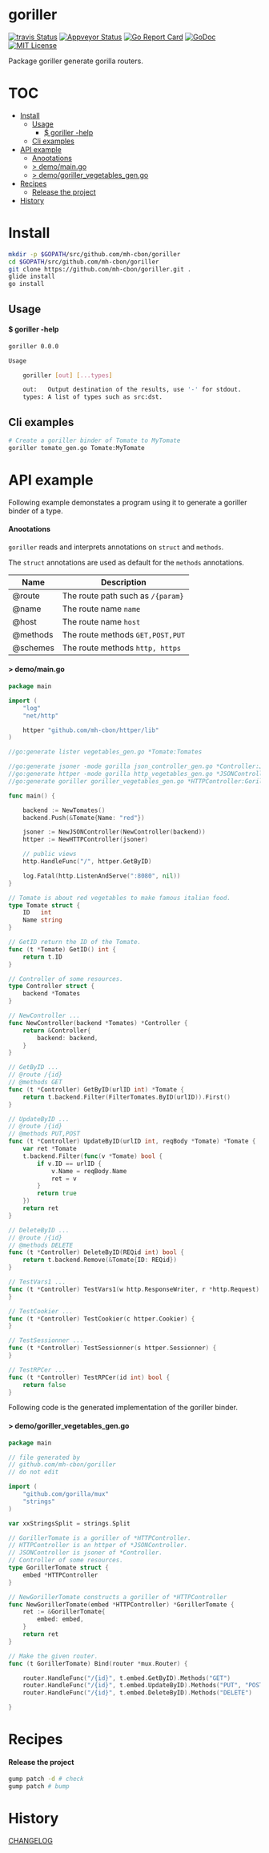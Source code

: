 # goriller

[![travis Status](https://travis-ci.org/mh-cbon/goriller.svg?branch=master)](https://travis-ci.org/mh-cbon/goriller) [![Appveyor Status](https://ci.appveyor.com/api/projects/status/github/mh-cbon/goriller?branch=master&svg=true)](https://ci.appveyor.com/projects/mh-cbon/goriller) [![Go Report Card](https://goreportcard.com/badge/github.com/mh-cbon/goriller)](https://goreportcard.com/report/github.com/mh-cbon/goriller) [![GoDoc](https://godoc.org/github.com/mh-cbon/goriller?status.svg)](http://godoc.org/github.com/mh-cbon/goriller) [![MIT License](http://img.shields.io/badge/License-MIT-yellow.svg)](LICENSE)

Package goriller generate gorilla routers.


# TOC
- [Install](#install)
  - [Usage](#usage)
    - [$ goriller -help](#-goriller--help)
  - [Cli examples](#cli-examples)
- [API example](#api-example)
  - [Anootations](#anootations)
  - [> demo/main.go](#-demomaingo)
  - [> demo/goriller_vegetables_gen.go](#-demogoriller_vegetables_gengo)
- [Recipes](#recipes)
  - [Release the project](#release-the-project)
- [History](#history)

# Install
```sh
mkdir -p $GOPATH/src/github.com/mh-cbon/goriller
cd $GOPATH/src/github.com/mh-cbon/goriller
git clone https://github.com/mh-cbon/goriller.git .
glide install
go install
```

## Usage

#### $ goriller -help
```sh
goriller 0.0.0

Usage

	goriller [out] [...types]

	out:   Output destination of the results, use '-' for stdout.
	types: A list of types such as src:dst.
```

## Cli examples

```sh
# Create a goriller binder of Tomate to MyTomate
goriller tomate_gen.go Tomate:MyTomate
```

# API example

Following example demonstates a program using it to generate a goriller binder of a type.

#### Anootations

`goriller` reads and interprets annotations on `struct` and `methods`.

The `struct` annotations are used as default for the `methods` annotations.

| Name | Description |
| --- | --- |
| @route | The route path such as `/{param}` |
| @name | The route name `name` |
| @host | The route name `host` |
| @methods | The route methods `GET,POST,PUT` |
| @schemes | The route methods `http, https` |

#### > demo/main.go
```go
package main

import (
	"log"
	"net/http"

	httper "github.com/mh-cbon/httper/lib"
)

//go:generate lister vegetables_gen.go *Tomate:Tomates

//go:generate jsoner -mode gorilla json_controller_gen.go *Controller:JSONController
//go:generate httper -mode gorilla http_vegetables_gen.go *JSONController:HTTPController
//go:generate goriller goriller_vegetables_gen.go *HTTPController:GorillerTomate

func main() {

	backend := NewTomates()
	backend.Push(&Tomate{Name: "red"})

	jsoner := NewJSONController(NewController(backend))
	httper := NewHTTPController(jsoner)

	// public views
	http.HandleFunc("/", httper.GetByID)

	log.Fatal(http.ListenAndServe(":8080", nil))
}

// Tomate is about red vegetables to make famous italian food.
type Tomate struct {
	ID   int
	Name string
}

// GetID return the ID of the Tomate.
func (t *Tomate) GetID() int {
	return t.ID
}

// Controller of some resources.
type Controller struct {
	backend *Tomates
}

// NewController ...
func NewController(backend *Tomates) *Controller {
	return &Controller{
		backend: backend,
	}
}

// GetByID ...
// @route /{id}
// @methods GET
func (t *Controller) GetByID(urlID int) *Tomate {
	return t.backend.Filter(FilterTomates.ByID(urlID)).First()
}

// UpdateByID ...
// @route /{id}
// @methods PUT,POST
func (t *Controller) UpdateByID(urlID int, reqBody *Tomate) *Tomate {
	var ret *Tomate
	t.backend.Filter(func(v *Tomate) bool {
		if v.ID == urlID {
			v.Name = reqBody.Name
			ret = v
		}
		return true
	})
	return ret
}

// DeleteByID ...
// @route /{id}
// @methods DELETE
func (t *Controller) DeleteByID(REQid int) bool {
	return t.backend.Remove(&Tomate{ID: REQid})
}

// TestVars1 ...
func (t *Controller) TestVars1(w http.ResponseWriter, r *http.Request) {
}

// TestCookier ...
func (t *Controller) TestCookier(c httper.Cookier) {
}

// TestSessionner ...
func (t *Controller) TestSessionner(s httper.Sessionner) {
}

// TestRPCer ...
func (t *Controller) TestRPCer(id int) bool {
	return false
}
```

Following code is the generated implementation of the goriller binder.

#### > demo/goriller_vegetables_gen.go
```go
package main

// file generated by
// github.com/mh-cbon/goriller
// do not edit

import (
	"github.com/gorilla/mux"
	"strings"
)

var xxStringsSplit = strings.Split

// GorillerTomate is a goriller of *HTTPController.
// HTTPController is an httper of *JSONController.
// JSONController is jsoner of *Controller.
// Controller of some resources.
type GorillerTomate struct {
	embed *HTTPController
}

// NewGorillerTomate constructs a goriller of *HTTPController
func NewGorillerTomate(embed *HTTPController) *GorillerTomate {
	ret := &GorillerTomate{
		embed: embed,
	}
	return ret
}

// Make the given router.
func (t GorillerTomate) Bind(router *mux.Router) {

	router.HandleFunc("/{id}", t.embed.GetByID).Methods("GET")
	router.HandleFunc("/{id}", t.embed.UpdateByID).Methods("PUT", "POST")
	router.HandleFunc("/{id}", t.embed.DeleteByID).Methods("DELETE")

}
```


# Recipes

#### Release the project

```sh
gump patch -d # check
gump patch # bump
```

# History

[CHANGELOG](CHANGELOG.md)

